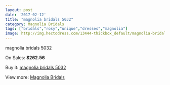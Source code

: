 ```yaml
---
layout: post
date: '2017-02-12'
title: "magnolia bridals 5032"
category: Magnolia Bridals
tags: ["bridals","rosy","unique","dresses","magnolia"]
image: http://img.hectodress.com/13444-thickbox_default/magnolia-bridals-5032.jpg
---
```

magnolia bridals 5032

On Sales: **$262.56**
<a href="https://www.hectodress.com/magnolia-bridals/6507-magnolia-bridals-5032.html"><amp-img layout="responsive" width="600" height="600" src="//img.hectodress.com/13444-thickbox_default/magnolia-bridals-5032.jpg" alt="magnolia bridals 5032 0" /></a>
<a href="https://www.hectodress.com/magnolia-bridals/6507-magnolia-bridals-5032.html"><amp-img layout="responsive" width="600" height="600" src="//img.hectodress.com/13446-thickbox_default/magnolia-bridals-5032.jpg" alt="magnolia bridals 5032 1" /></a>
<a href="https://www.hectodress.com/magnolia-bridals/6507-magnolia-bridals-5032.html"><amp-img layout="responsive" width="600" height="600" src="//img.hectodress.com/13445-thickbox_default/magnolia-bridals-5032.jpg" alt="magnolia bridals 5032 2" /></a>

Buy it: [magnolia bridals 5032](https://www.hectodress.com/magnolia-bridals/6507-magnolia-bridals-5032.html "magnolia bridals 5032")

View more: [Magnolia Bridals](https://www.hectodress.com/110-magnolia-bridals "Magnolia Bridals")
